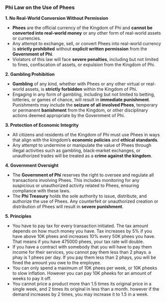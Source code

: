 ### **Phi Law on the Use of Phees**

**1. No Real-World Conversion Without Permission**  
   - **Phees** are the official currency of the Kingdom of Phi and **cannot be converted into real-world money** or any other form of real-world assets or currencies.  
   - Any attempt to exchange, sell, or convert Phees into real-world currency is **strictly prohibited** without **explicit written permission** from the **Government of Phi**.
   - Violators of this law will face **severe penalties**, including but not limited to fines, confiscation of assets, or expulsion from the Kingdom of Phi.

**2. Gambling Prohibition**  
   - **Gambling** of any kind, whether with Phees or any other virtual or real-world assets, is **strictly forbidden** within the Kingdom of Phi.
   - Engaging in any form of gambling, including but not limited to betting, lotteries, or games of chance, will result in **immediate punishment**. Punishments may include the **seizure of all involved Phees**, temporary or permanent **banishment** from the Kingdom, or other disciplinary actions deemed appropriate by the Government of Phi.

**3. Protection of Economic Integrity**  
   - All citizens and residents of the Kingdom of Phi must use Phees in ways that align with the kingdom’s **economic policies** and **ethical standards**.  
   - Any attempt to undermine or manipulate the value of Phees through illegal activities such as gambling, black-market exchanges, or unauthorized trades will be treated as a **crime against the kingdom**.

**4. Government Oversight**  
   - The **Government of Phi** reserves the right to oversee and regulate all transactions involving Phees. This includes monitoring for any suspicious or unauthorized activity related to Phees, ensuring compliance with these laws.
   - The **Phi Treasury** holds the sole authority to issue, distribute, and authorize the use of Phees. Any counterfeit or unauthorized creation or distribution of Phees will result in **severe punishment**.

**5. Principles**
   - You have to pay tax for every transaction initiated. The tax amount depends on how much money you have. Tax increases by 5% if you have above 10K phees and increases 10% every 50K phees you have. That means if you have 475000 phees, your tax rate will double.
   - If you have a contract with somebody that you will have to pay them income for their services, you cannot pay them less than 2 phays. a phay is 1 phees per day. If you pay them less than 2 phays, you will be fined the amount you owe to the employee.
   - You can only spend a maximum of 10K phees per week, or 10K pheeks to slow inflation. However you can pay 10K pheeks for an amount of weeks to pay it off.
   - You cannot price a product more than 1.5 times its original price in a single week, and 2 times its original in less than a month. however if the demand increases by 2 times, you may increase it to 1.5 in a week.
